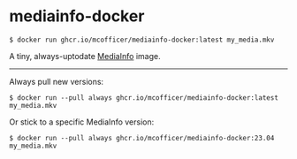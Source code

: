 # mediainfo-docker

```shell
$ docker run ghcr.io/mcofficer/mediainfo-docker:latest my_media.mkv
```

A tiny, always-uptodate [MediaInfo](https://mediaarea.net/en/MediaInfo) image.

---

Always pull new versions:
```shell
$ docker run --pull always ghcr.io/mcofficer/mediainfo-docker:latest my_media.mkv
```

Or stick to a specific MediaInfo version:
```shell
$ docker run --pull always ghcr.io/mcofficer/mediainfo-docker:23.04 my_media.mkv
```
